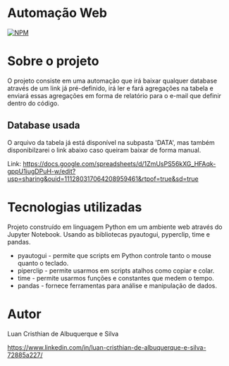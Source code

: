 # Automação Web  
[![NPM](https://img.shields.io/npm/l/react)](https://github.com/LuanAlbuq/automacao-web/blob/main/LICENSE) 

# Sobre o projeto

O projeto consiste em uma automação que irá baixar qualquer database através de um link já pré-definido, 
irá ler e fará agregações na tabela e enviará essas agregações em forma de relatório para o e-mail que definir dentro do código.        


## Database usada

O arquivo da tabela já está disponível na subpasta 'DATA', mas também disponibilzarei o link abaixo caso queiram baixar de forma manual.        

Link: https://docs.google.com/spreadsheets/d/1ZmUsPS56kXG_HFAqk-gppU1iugDPuH-w/edit?usp=sharing&ouid=111280317064208959461&rtpof=true&sd=true


# Tecnologias utilizadas

Projeto construído em linguagem Python em um ambiente web através do Jupyter Notebook. 
Usando as bibliotecas pyautogui, pyperclip, time e pandas.

- pyautogui - permite que scripts em Python controle tanto o mouse quanto o teclado.
- piperclip - permite usarmos em scripts atalhos como copiar e colar.
- time - permite usarmos funções e constantes que medem o tempo.            
- pandas - fornece ferramentas para análise e manipulação de dados.     

# Autor

Luan Cristhian de Albuquerque e Silva     

https://www.linkedin.com/in/luan-cristhian-de-albuquerque-e-silva-72885a227/
